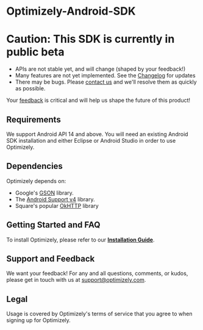 Optimizely-Android-SDK
======================

# Caution: This SDK is currently in public beta 

 * APIs are not stable yet, and will change (shaped by your feedback!)
 * Many features are not yet implemented. See the [Changelog](Changelog.md) for updates
 * There may be bugs. Please [contact us](mailto:support@optimizely.com) and we'll resolve them as quickly as possible.

Your [feedback](mailto:support@optimizely.com) is critical and will help us shape the future of this product!

## Requirements
We support Android API 14 and above. You will need an existing Android SDK installation and either Eclipse or Android Studio in
order to use Optimizely.

## Dependencies
Optimizely depends on:
* Google's [GSON](http://search.maven.org/#browse%7C472424538) library.
* The [Android Support v4](http://developer.android.com/tools/support-library/features.html#v4) library.
* Square's popular [OkHTTP](http://square.github.io/okhttp/) library

## Getting Started and FAQ

To install Optimizely, please refer to our **[Installation Guide](http://developers.optimizely.com/android/)**.

## Support and Feedback
We want your feedback! For any and all questions, comments, or kudos, please get in touch with us at [support@optimizely.com](mailto:support@optimizely.com).

## Legal
Usage is covered by Optimizely's terms of service that you agree to when signing up for Optimizely.

